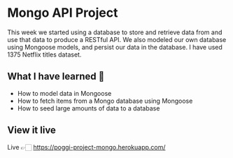 # Mongo API Project
This week we started using a database to store and retrieve data from and use that data to produce a RESTful API. We also modeled our own database using Mongoose models, and persist our data in the database. I have used 1375 Netflix titles dataset. 

## What I have learned 🧠

- How to model data in Mongoose
- How to fetch items from a Mongo database using Mongoose
- How to seed large amounts of data to a database

## View it live

Live 👉🏻   https://poggi-project-mongo.herokuapp.com/